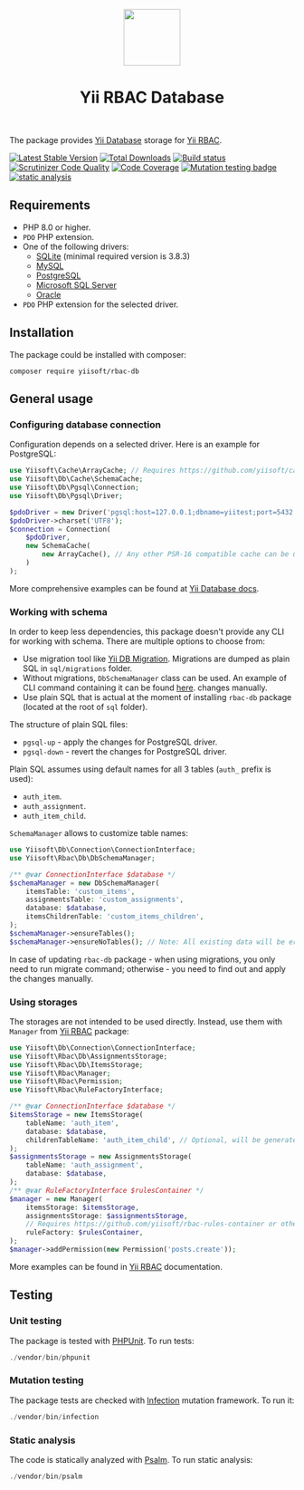 <p align="center">
    <a href="https://github.com/yiisoft" target="_blank">
        <img src="https://github.com/yiisoft.png" height="100px">
    </a>
    <h1 align="center">Yii RBAC Database</h1>
    <br>
</p>

The package provides [Yii Database](https://github.com/yiisoft/db) storage for 
[Yii RBAC](https://github.com/yiisoft/rbac).

[![Latest Stable Version](https://poser.pugx.org/yiisoft/rbac-db/v/stable.png)](https://packagist.org/packages/yiisoft/rbac-db)
[![Total Downloads](https://poser.pugx.org/yiisoft/rbac-db/downloads.png)](https://packagist.org/packages/yiisoft/rbac-db)
[![Build status](https://github.com/yiisoft/rbac-db/workflows/build/badge.svg)](https://github.com/yiisoft/rbac-db/actions?query=workflow%3Abuild)
[![Scrutinizer Code Quality](https://scrutinizer-ci.com/g/yiisoft/rbac-db/badges/quality-score.png?b=master)](https://scrutinizer-ci.com/g/yiisoft/rbac-db/?branch=master)
[![Code Coverage](https://scrutinizer-ci.com/g/yiisoft/rbac-db/badges/coverage.png?b=master)](https://scrutinizer-ci.com/g/yiisoft/rbac-db/?branch=master)
[![Mutation testing badge](https://img.shields.io/endpoint?style=flat&url=https%3A%2F%2Fbadge-api.stryker-mutator.io%2Fgithub.com%2Fyiisoft%2Frbac-db%2Fmaster)](https://dashboard.stryker-mutator.io/reports/github.com/yiisoft/rbac-db/master)
[![static analysis](https://github.com/yiisoft/rbac-db/workflows/static%20analysis/badge.svg)](https://github.com/yiisoft/rbac-db/actions?query=workflow%3A%22static+analysis%22)

## Requirements

- PHP 8.0 or higher.
- `PDO` PHP extension.
- One of the following drivers:
  - [SQLite](https://github.com/yiisoft/db-sqlite) (minimal required version is 3.8.3)
  - [MySQL](https://github.com/yiisoft/db-mysql)
  - [PostgreSQL](https://github.com/yiisoft/db-pgsql)
  - [Microsoft SQL Server](https://github.com/yiisoft/db-mssql)
  - [Oracle](https://github.com/yiisoft/db-oracle)
- `PDO` PHP extension for the selected driver.

## Installation

The package could be installed with composer:

```shell
composer require yiisoft/rbac-db
```

## General usage

### Configuring database connection

Configuration depends on a selected driver. Here is an example for PostgreSQL:

```php
use Yiisoft\Cache\ArrayCache; // Requires https://github.com/yiisoft/cache
use Yiisoft\Db\Cache\SchemaCache;
use Yiisoft\Db\Pgsql\Connection;
use Yiisoft\Db\Pgsql\Driver;

$pdoDriver = new Driver('pgsql:host=127.0.0.1;dbname=yiitest;port=5432', 'user', 'password');
$pdoDriver->charset('UTF8');
$connection = Connection(
    $pdoDriver, 
    new SchemaCache(
        new ArrayCache(), // Any other PSR-16 compatible cache can be used.
    )
);
```

More comprehensive examples can be found at 
[Yii Database docs](https://github.com/yiisoft/db/blob/master/docs/en/README.md#prerequisites).

### Working with schema

In order to keep less dependencies, this package doesn't provide any CLI for working with schema. There are multiple 
options to choose from:

- Use migration tool like [Yii DB Migration](https://github.com/yiisoft/yii-db-migration). Migrations are dumped as 
plain SQL in `sql/migrations` folder.
- Without migrations, `DbSchemaManager` class can be used. An example of CLI command containing it can be found 
[here](examples/Command/RbacDbInit.php).
changes manually.
- Use plain SQL that is actual at the moment of installing `rbac-db` package (located at the root of `sql` folder).

The structure of plain SQL files:

- `pgsql-up` - apply the changes for PostgreSQL driver.
- `pgsql-down` - revert the changes for PostgreSQL driver.

Plain SQL assumes using default names for all 3 tables (`auth_` prefix is used):

- `auth_item`.
- `auth_assignment`.
- `auth_item_child`.

`SchemaManager` allows to customize table names:

```php
use Yiisoft\Db\Connection\ConnectionInterface;
use Yiisoft\Rbac\Db\DbSchemaManager;

/** @var ConnectionInterface $database */
$schemaManager = new DbSchemaManager(
    itemsTable: 'custom_items',
    assignmentsTable: 'custom_assignments',
    database: $database,
    itemsChildrenTable: 'custom_items_children',
);
$schemaManager->ensureTables();
$schemaManager->ensureNoTables(); // Note: All existing data will be erased.
```

In case of updating `rbac-db` package - when using migrations, you only need to run migrate command; otherwise - you
need to find out and apply the changes manually.

### Using storages

The storages are not intended to be used directly. Instead, use them with `Manager` from
[Yii RBAC](https://github.com/yiisoft/rbac) package:

```php
use Yiisoft\Db\Connection\ConnectionInterface;
use Yiisoft\Rbac\Db\AssignmentsStorage;
use Yiisoft\Rbac\Db\ItemsStorage;
use Yiisoft\Rbac\Manager;
use Yiisoft\Rbac\Permission;
use Yiisoft\Rbac\RuleFactoryInterface;

/** @var ConnectionInterface $database */
$itemsStorage = new ItemsStorage(
    tableName: 'auth_item',
    database: $database,
    childrenTableName: 'auth_item_child', // Optional, will be generated automatically when empty. 
);
$assignmentsStorage = new AssignmentsStorage(
    tableName: 'auth_assignment',
    database: $database,
);
/** @var RuleFactoryInterface $rulesContainer */
$manager = new Manager(
    itemsStorage: $itemsStorage, 
    assignmentsStorage: $assignmentsStorage,
    // Requires https://github.com/yiisoft/rbac-rules-container or other compatible factory.
    ruleFactory: $rulesContainer,
);
$manager->addPermission(new Permission('posts.create'));
```

More examples can be found in [Yii RBAC](https://github.com/yiisoft/rbac) documentation.

## Testing

### Unit testing

The package is tested with [PHPUnit](https://phpunit.de/). To run tests:

```php
./vendor/bin/phpunit
```

### Mutation testing

The package tests are checked with [Infection](https://infection.github.io/) mutation framework. To run it:

```php
./vendor/bin/infection
```

### Static analysis

The code is statically analyzed with [Psalm](https://psalm.dev). To run static analysis:

```php
./vendor/bin/psalm
```
